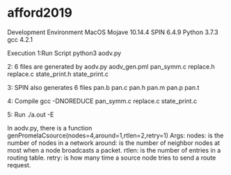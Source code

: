 # afford2019

Development Environment
MacOS Mojave 10.14.4
SPIN 6.4.9
Python 3.7.3
gcc 4.2.1

Execution
1:Run Script
python3 aodv.py

2: 6 files are generated by aodv.py
aodv_gen.pml
pan_symm.c
replace.h
replace.c
state_print.h
state_print.c

3: SPIN also generates 6 files 
pan.b pan.c pan.h pan.m pan.p pan.t

4: Compile
gcc -DNOREDUCE pan_symm.c replace.c state_print.c

5: Run
./a.out -E

In aodv.py, there is a function genPromelaCsource(nodes=4,around=1,rtlen=2,retry=1)
Args:
nodes: is the number of nodes in a network
around: is the number of neighbor nodes at most when a node broadcasts a packet.
rtlen: is the number of entries in a routing table.
retry: is how many time a source node tries to send a route request.
